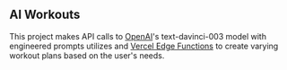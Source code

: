 ## AI Workouts

This project makes API calls to [OpenAI](https://openai.com/api/)'s text-davinci-003 model with engineered prompts utilizes and [Vercel Edge Functions](https://vercel.com/features/edge-functions) to create varying workout plans based on the user's needs.